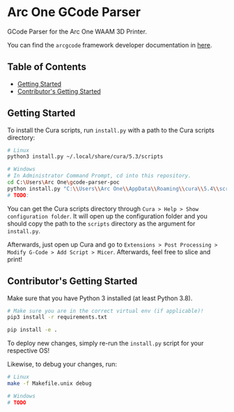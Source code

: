 # Arc One GCode Parser <!-- omit in toc -->

GCode Parser for the Arc One WAAM 3D Printer.

You can find the `arcgcode` framework developer documentation in [here](./docs/ARCGCODE.md).

## Table of Contents <!-- omit in toc -->

- [Getting Started](#getting-started)
- [Contributor's Getting Started](#contributors-getting-started)

## Getting Started

To install the Cura scripts, run `install.py` with a path to the Cura scripts directory:

```bash
# Linux
python3 install.py ~/.local/share/cura/5.3/scripts

# Windows
# In Administrator Command Prompt, cd into this repository.
cd C:\Users\Arc One\gcode-parser-poc
python install.py "C:\\Users\\Arc One\\AppData\\Roaming\\cura\\5.4\\scripts"
# TODO:
```

You can get the Cura scripts directory through `Cura > Help > Show configuration folder`. It will open up the configuration folder and you should copy the path to the `scripts` directory as the argument for `install.py`.

Afterwards, just open up Cura and go to `Extensions > Post Processing > Modify G-Code > Add Script > Micer`. Afterwards, feel free to slice and print!

## Contributor's Getting Started

Make sure that you have Python 3 installed (at least Python 3.8).

```bash
# Make sure you are in the correct virtual env (if applicable)!
pip3 install -r requirements.txt

pip install -e .
```

To deploy new changes, simply re-run the `install.py` script for your respective OS!

Likewise, to debug your changes, run:

```bash
# Linux
make -f Makefile.unix debug

# Windows
# TODO
```

